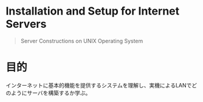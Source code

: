 # Installation and Setup for Internet Servers 
> Server Constructions on UNIX Operating System 


# 目的
インターネットに基本的機能を提供するシステムを理解し、実機によるLANでどのようにサーバを構築するか学ぶ。
